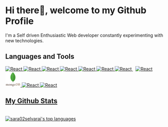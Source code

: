 # Hi there👋, welcome to my Github Profile

I'm a Self driven Enthusiastic Web developer constantly experimenting with new technologies. 

## Languages and Tools
<p align="left"> 
  <a href="https://reactjs.org/" target="_blank"> <img alt="React" src="https://img.icons8.com/color/48/000000/react-native.png"/> </a>
  <a href="https://redux.js.org/" target="_blank"> <img alt="React" src="https://img.icons8.com/color/48/000000/redux.png"/>
  <a href="https://developer.mozilla.org/en-US/docs/Web/JavaScript" target="_blank"> <img alt="React" src="https://img.icons8.com/color/48/000000/javascript.png"/> </a>
  <a href="https://www.w3.org/html/" target="_blank"> <img alt="React" src="https://img.icons8.com/color/48/000000/html-5.png"/> </a>
  <a href="https://www.w3schools.com/css/" target="_blank"> <img alt="React" src="https://img.icons8.com/color/48/000000/css3.png"/> </a>
  <a href="https://getbootstrap.com" target="_blank"> <img alt="React" src="https://img.icons8.com/color/48/000000/bootstrap.png"/> </a>
  <a style="padding-right:8px;" href="https://nodejs.org/" target="_blank"> <img alt="React" src="https://img.icons8.com/color/48/000000/nodejs.png"/> </a>
  <a style="padding-right:8px;" href="https://www.mysql.com/" target="_blank"> <img alt="React" src="https://img.icons8.com/color/48/000000/mysql-logo.png"/> </a>
  <a href="https://www.mongodb.com/" target="_blank"> <img alt="React" width="48" height="48" src="https://raw.githubusercontent.com/devicons/devicon/master/icons/mongodb/mongodb-original-wordmark.svg"/> </a>
 <a href="https://postman.com" target="_blank"> <img alt="React" width="45" height="45" src="https://www.vectorlogo.zone/logos/getpostman/getpostman-icon.svg"/> </a>
 <a href="https://git-scm.com/" target="_blank"> <img alt="React" src="https://img.icons8.com/color/48/000000/git.png"/>
</p>

## My Github Stats
   <br/> 
    <a href="https://github.com/sara02selvaraj/github-readme-stats"><img alt="sara02selvaraj's top languages" src="https://github-readme-stats.vercel.app/api/top-langs/?username=sara02selvaraj& langs_count=8&count_private=true&layout=compact&theme=react&hide_border=true&bg_color=0D1117"/></a>

<!---
sara02selvaraj/sara02selvaraj is a ✨ special ✨ repository because its `README.md` (this file) appears on your GitHub profile.
You can click the Preview link to take a look at your changes.
--->
